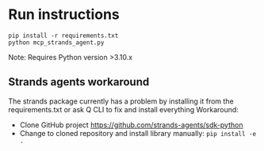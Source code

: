 # Run instructions
```
pip install -r requirements.txt
python mcp_strands_agent.py
```
Note: Requires Python version >3.10.x

## Strands agents workaround
The strands package currently has a problem by installing it from the requirements.txt or ask Q CLI to fix and install everything
Workaround:
- Clone GitHub project https://github.com/strands-agents/sdk-python
- Change to cloned repository and install library manually: `pip install -e .`

